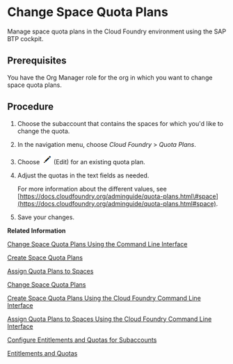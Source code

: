 <!-- loio2a58364d38cf42cc8ecfbae77231a411 -->

# Change Space Quota Plans

Manage space quota plans in the Cloud Foundry environment using the SAP BTP cockpit.



## Prerequisites

You have the Org Manager role for the org in which you want to change space quota plans.



<a name="loio2a58364d38cf42cc8ecfbae77231a411__steps_jgs_mxw_z5"/>

## Procedure

1.  Choose the subaccount that contains the spaces for which you'd like to change the quota.

2.  In the navigation menu, choose *Cloud Foundry* \> *Quota Plans*.

3.  Choose ![](images/Edit_Icon_abfe424.png) \(Edit\) for an existing quota plan.

4.  Adjust the quotas in the text fields as needed.

    For more information about the different values, see [https://docs.cloudfoundry.org/adminguide/quota-plans.html\#space](https://docs.cloudfoundry.org/adminguide/quota-plans.html#space).

5.  Save your changes.


**Related Information**  


[Change Space Quota Plans Using the Command Line Interface](change-space-quota-plans-using-the-command-line-interface-2f5c847.md "Change space quota plans in the Cloud Foundry environment using the Cloud Foundry command line interface (cf CLI).")

[Create Space Quota Plans](create-space-quota-plans-b13c4a2.md "You can use the cockpit to create space quota plans.")

[Assign Quota Plans to Spaces](assign-quota-plans-to-spaces-13028c4.md "You can use the SAP BTP cockpit to assign quota plans to spaces.")

[Change Space Quota Plans](change-space-quota-plans-2a58364.md "Manage space quota plans in the Cloud Foundry environment using the SAP BTP cockpit.")

[Create Space Quota Plans Using the Cloud Foundry Command Line Interface](create-space-quota-plans-using-the-cloud-foundry-command-line-interface-504fde9.md "You can use the Cloud Foundry Command Line Interface to create space quota plans.")

[Assign Quota Plans to Spaces Using the Cloud Foundry Command Line Interface](assign-quota-plans-to-spaces-using-the-cloud-foundry-command-line-interface-d1e4203.md "You use the Cloud Foundry Command Line Interface to assign the quotas available in your global account to your subaccounts.")

[Configure Entitlements and Quotas for Subaccounts](configure-entitlements-and-quotas-for-subaccounts-5ba357b.md "Assign entitlements to subaccounts by adding service plans and distribute the quotas available in your global account to your subaccounts using the SAP BTP cockpit.")

[Entitlements and Quotas](../10_concepts/entitlements-and-quotas-00aa2c2.md "When you purchase an enterprise account, you’re entitled to use a specific set of resources, such as the amount of memory that can be allocated to your applications.")

